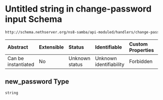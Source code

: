 # Untitled string in change-password input Schema

```txt
http://schema.nethserver.org/ns8-samba/api-moduled/handlers/change-password/validate-input.json#/properties/new_password
```



| Abstract            | Extensible | Status         | Identifiable            | Custom Properties | Additional Properties | Access Restrictions | Defined In                                                                          |
| :------------------ | :--------- | :------------- | :---------------------- | :---------------- | :-------------------- | :------------------ | :---------------------------------------------------------------------------------- |
| Can be instantiated | No         | Unknown status | Unknown identifiability | Forbidden         | Allowed               | none                | [validate-input.json\*](change-password/validate-input.json "open original schema") |

## new\_password Type

`string`
